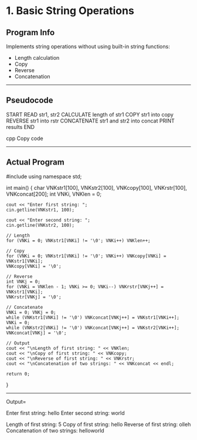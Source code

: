 # 1. Basic String Operations

## Program Info
Implements string operations without using built-in string functions:
- Length calculation  
- Copy  
- Reverse  
- Concatenation  

---

## Pseudocode
START
READ str1, str2
CALCULATE length of str1
COPY str1 into copy
REVERSE str1 into rstr
CONCATENATE str1 and str2 into concat
PRINT results
END

cpp
Copy code

---

## Actual Program

#include <iostream>
using namespace std;

int main() {
    char VNKstr1[100], VNKstr2[100], VNKcopy[100], VNKrstr[100], VNKconcat[200];
    int VNKi, VNKlen = 0;

    cout << "Enter first string: ";
    cin.getline(VNKstr1, 100);

    cout << "Enter second string: ";
    cin.getline(VNKstr2, 100);

    // Length
    for (VNKi = 0; VNKstr1[VNKi] != '\0'; VNKi++) VNKlen++;

    // Copy
    for (VNKi = 0; VNKstr1[VNKi] != '\0'; VNKi++) VNKcopy[VNKi] = VNKstr1[VNKi];
    VNKcopy[VNKi] = '\0';

    // Reverse
    int VNKj = 0;
    for (VNKi = VNKlen - 1; VNKi >= 0; VNKi--) VNKrstr[VNKj++] = VNKstr1[VNKi];
    VNKrstr[VNKj] = '\0';

    // Concatenate
    VNKi = 0; VNKj = 0;
    while (VNKstr1[VNKi] != '\0') VNKconcat[VNKj++] = VNKstr1[VNKi++];
    VNKi = 0;
    while (VNKstr2[VNKi] != '\0') VNKconcat[VNKj++] = VNKstr2[VNKi++];
    VNKconcat[VNKj] = '\0';

    // Output
    cout << "\nLength of first string: " << VNKlen;
    cout << "\nCopy of first string: " << VNKcopy;
    cout << "\nReverse of first string: " << VNKrstr;
    cout << "\nConcatenation of two strings: " << VNKconcat << endl;

    return 0;
}

---------
 Output=

Enter first string: hello
Enter second string: world

Length of first string: 5
Copy of first string: hello
Reverse of first string: olleh
Concatenation of two strings: helloworld
```cpp

